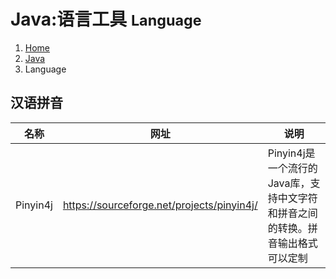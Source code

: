 # Java:语言工具 <small>Language</small>

<ol class="breadcrumb"><li><a href="/">Home</a></li><li><a href="/java/overview.md">Java</a></li><li class="active">Language</li></ol>

## 汉语拼音
|名称|网址|说明|
|------|------|------|
|Pinyin4j|https://sourceforge.net/projects/pinyin4j/|Pinyin4j是一个流行的Java库，支持中文字符和拼音之间的转换。拼音输出格式可以定制|

